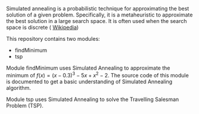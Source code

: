 Simulated annealing is a probabilistic technique for approximating the best solution of a given problem. Specifically, it is a metaheuristic to approximate the best solution in a large search space. It is often used when the search space is discrete ( [Wikipedia](https://en.wikipedia.org/wiki/Simulated_annealing "Wikipedia"))

This repository contains two modules:
- findMinimum
- tsp

Module findMinimum uses Simulated Annealing to approximate the minimum of $f(x) = (x-0.3)^3 - 5x + x^2 - 2$.
The source code of this module is documented to get a basic understanding of Simulated Annealing algorithm.

Module tsp uses Simulated Annealing to solve the Travelling Salesman Problem (TSP).